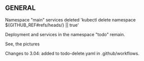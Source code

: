<h2>GENERAL</h2>

Namespace "main" services deleted  'kubectl delete namespace ${GITHUB_REF#refs/heads/} || true'

Deployment and services in the namespace "todo" remain.


See, the pictures

Changes to 3.04: added to todo-delete.yaml in .github/workflows.


